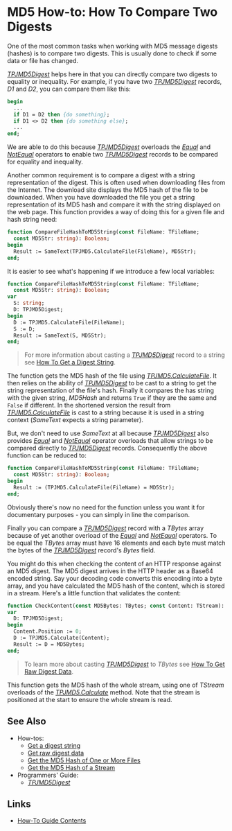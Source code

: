 # MD5 How-to: How To Compare Two Digests

One of the most common tasks when working with MD5 message digests (hashes) is to compare two digests. This is usually done to check if some data or file has changed.

[_TPJMD5Digest_](../API/TPJMD5Digest.md) helps here in that you can directly compare two digests to equality or inequality. For example, if you have two [_TPJMD5Digest_](../API/TPJMD5Digest.md) records, _D1_ and _D2_, you can compare them like this:

```pascal
begin
  ...
  if D1 = D2 then {do something};
  if D1 <> D2 then {do something else};
  ...
end;
```

We are able to do this because [_TPJMD5Digest_](../API/TPJMD5Digest.md) overloads the [_Equal_](../API/TPJMD5Digest-Equal.md) and [_NotEqual_](../API/TPJMD5Digest-NotEqual.md) operators to enable two [_TPJMD5Digest_](../API/TPJMD5Digest.md) records to be compared for equality and inequality.

Another common requirement is to compare a digest with a string representation of the digest. This is often used when downloading files from the Internet. The download site displays the MD5 hash of the file to be downloaded. When you have downloaded the file you get a string representation of its MD5 hash and compare it with the string displayed on the web page. This function provides a way of doing this for a given file and hash string need:

```pascal
function CompareFileHashToMD5String(const FileName: TFileName;
  const MD5Str: string): Boolean;
begin
  Result := SameText(TPJMD5.CalculateFile(FileName), MD5Str);
end;
```

It is easier to see what's happening if we introduce a few local variables:

```pascal
function CompareFileHashToMD5String(const FileName: TFileName;
  const MD5Str: string): Boolean;
var
  S: string;
  D: TPJMD5Digest;
begin
  D := TPJMD5.CalculateFile(FileName);
  S := D;
  Result := SameText(S, MD5Str);
end;
```

> For more information about casting a [_TPJMD5Digest_](../API/TPJMD5Digest.md) record to a string see [How To Get a Digest String](./GetDigestAsString.md).

The function gets the MD5 hash of the file using [_TPJMD5.CalculateFile_](../API/TPJMD5-CalculateFile.md). It then relies on the ability of [_TPJMD5Digest_](../API/TPJMD5Digest.md) to be cast to a string to get the string representation of the file's hash. Finally it compares the has string with the given string, _MD5Hash_ and returns `True` if they are the same and `False` if different. In the shortened version the result from [_TPJMD5.CalculateFile_](../API/TPJMD5-CalculateFile.md) is cast to a string because it is used in a string context (_SameText_ expects a string parameter).

But, we don't need to use _SameText_ at all because [_TPJMD5Digest_](../API/TPJMD5Digest.md) also provides [_Equal_](../API/TPJMD5Digest-Equal.md) and [_NotEqual_](../API/TPJMD5Digest-NotEqual.md) operator overloads that allow strings to be compared directly to [_TPJMD5Digest_](../API/TPJMD5Digest.md) records. Consequently the above function can be reduced to:

```pascal
function CompareFileHashToMD5String(const FileName: TFileName;
  const MD5Str: string): Boolean;
begin
  Result := (TPJMD5.CalculateFile(FileName) = MD5Str);
end;
```

Obviously there's now no need for the function unless you want it for documentary purposes - you can simply in line the comparison.

Finally you can compare a [_TPJMD5Digest_](../API/TPJMD5Digest.md) record with a _TBytes_ array because of yet another overload of the [_Equal_](../API/TPJMD5Digest-Equal.md) and [_NotEqual_](../API/TPJMD5Digest-NotEqual.md) operators. To be equal the _TBytes_ array must have 16 elements and each byte must match the bytes of the [_TPJMD5Digest_](../API/TPJMD5Digest.md) record's _Bytes_ field.

You might do this when checking the content of an HTTP response against an MD5 digest. The MD5 digest arrives in the HTTP header as a Base64 encoded string. Say your decoding code converts this encoding into a byte array, and you have calculated the MD5 hash of the content, which is stored in a stream. Here's a little function that validates the content:

```pascal
function CheckContent(const MD5Bytes: TBytes; const Content: TStream): Boolean;
var
  D: TPJMD5Digest;
begin
  Content.Position := 0;
  D := TPJMD5.Calculate(Content);
  Result := D = MD5Bytes;
end;
```

> To learn more about casting [_TPJMD5Digest_](../API/TPJMD5Digest.md) to _TBytes_ see [How To Get Raw Digest Data](./GetDigestData.md).

This function gets the MD5 hash of the whole stream, using one of _TStream_ overloads of the [_TPJMD5.Calculate_](../API/TPJMD5-Calculate.md#tstream-versions) method. Note that the stream is positioned at the start to ensure the whole stream is read.

## See Also

* How-tos:
  * [Get a digest string](./GetDigestAsString.md)
  * [Get raw digest data](./GetDigestData.md)
  * [Get the MD5 Hash of One or More Files](./HashFile.md)
  * [Get the MD5 Hash of a Stream](./HashStream.md)
* Programmers' Guide:
  * [_TPJMD5Digest_](../API/TPJMD5Digest.md)

## Links

* [How-To Guide Contents](../HowTo.md)

